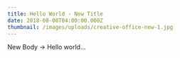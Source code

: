 ```yaml
---
title: Hello World - New Title
date: 2018-08-08T04:00:00.000Z
thumbnail: /images/uploads/creative-office-new-1.jpg
---
```

 New Body -> Hello world...
